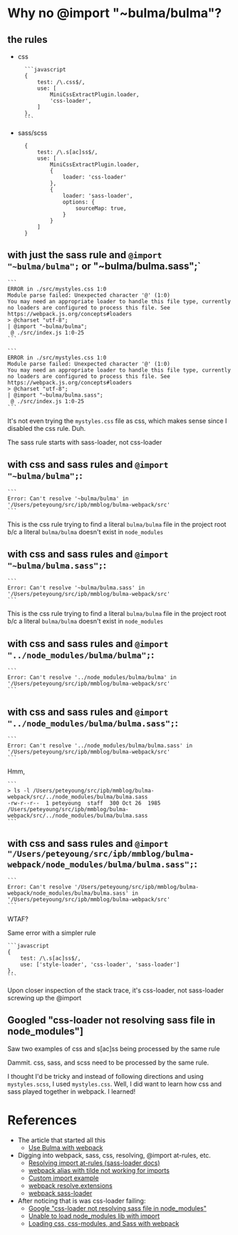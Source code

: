 # Why no @import "~bulma/bulma"?

## the rules

* css

        ```javascript
        {
            test: /\.css$/,
            use: [
                MiniCssExtractPlugin.loader,
                'css-loader',
            ]
        },
        ```

* sass/scss

        {
            test: /\.s[ac]ss$/,
            use: [
                MiniCssExtractPlugin.loader,
                {
                    loader: 'css-loader'
                },
                {
                    loader: 'sass-loader',
                    options: {
                        sourceMap: true,
                    }
                }
            ]
        }


## with just the sass rule and `@import "~bulma/bulma";` or "~bulma/bulma.sass";`

    ```
    ERROR in ./src/mystyles.css 1:0
    Module parse failed: Unexpected character '@' (1:0)
    You may need an appropriate loader to handle this file type, currently no loaders are configured to process this file. See https://webpack.js.org/concepts#loaders
    > @charset "utf-8";
    | @import "~bulma/bulma";
     @ ./src/index.js 1:0-25
    ```

    ```
    ERROR in ./src/mystyles.css 1:0
    Module parse failed: Unexpected character '@' (1:0)
    You may need an appropriate loader to handle this file type, currently no loaders are configured to process this file. See https://webpack.js.org/concepts#loaders
    > @charset "utf-8";
    | @import "~bulma/bulma.sass";
     @ ./src/index.js 1:0-25
    ```

It's not even trying the `mystyles.css` file as css, which makes sense since I disabled the css rule. Duh.

The sass rule starts with sass-loader, not css-loader
    
    
## with css and sass rules and `@import "~bulma/bulma";`:

    ```
    Error: Can't resolve '~bulma/bulma' in '/Users/peteyoung/src/ipb/mmblog/bulma-webpack/src'
    ```
    
This is the css rule trying to find a literal `bulma/bulma` file in the project root b/c a literal  `bulma/bulma` doesn't exist in `node_modules`


## with css and sass rules and `@import "~bulma/bulma.sass";`:

    ```
    Error: Can't resolve '~bulma/bulma.sass' in '/Users/peteyoung/src/ipb/mmblog/bulma-webpack/src'
    ```
    
This is the css rule trying to find a literal `bulma/bulma` file in the project root b/c a literal  `bulma/bulma` doesn't exist in `node_modules`


## with css and sass rules and `@import "../node_modules/bulma/bulma";`:

    ```
    Error: Can't resolve '../node_modules/bulma/bulma' in '/Users/peteyoung/src/ipb/mmblog/bulma-webpack/src'
    ```
    

## with css and sass rules and `@import "../node_modules/bulma/bulma.sass";`:

    ```
    Error: Can't resolve '../node_modules/bulma/bulma.sass' in '/Users/peteyoung/src/ipb/mmblog/bulma-webpack/src'
    ```
    
Hmm,

    ```
    > ls -l /Users/peteyoung/src/ipb/mmblog/bulma-webpack/src/../node_modules/bulma/bulma.sass
    -rw-r--r--  1 peteyoung  staff  300 Oct 26  1985 /Users/peteyoung/src/ipb/mmblog/bulma-webpack/src/../node_modules/bulma/bulma.sass
    ```


## with css and sass rules and `@import "/Users/peteyoung/src/ipb/mmblog/bulma-webpack/node_modules/bulma/bulma.sass";`:


    ```
    Error: Can't resolve '/Users/peteyoung/src/ipb/mmblog/bulma-webpack/node_modules/bulma/bulma.sass' in '/Users/peteyoung/src/ipb/mmblog/bulma-webpack/src'
    ```

WTAF?

Same error with a simpler rule


    ```javascript
    {
        test: /\.s[ac]ss$/,
        use: ['style-loader', 'css-loader', 'sass-loader']
    },
    ```

Upon closer inspection of the stack trace, it's css-loader, not sass-loader screwing up the @import


## Googled "css-loader not resolving sass file in node_modules"]

Saw two examples of css and s[ac]ss being processed by the same rule


Dammit. css, sass, and scss need to be processed by the same rule.


I thought I'd be tricky and instead of following directions and using `mystyles.scss`, I used `mystyles.css`.
Well, I did want to learn how css and sass played together in webpack. I learned!



# References

* The article that started all this
    * [Use Bulma with webpack](https://bulma.io/documentation/customize/with-webpack/)
* Digging into webpack, sass, css, resolving, @import at-rules, etc.
    * [Resolving import at-rules (sass-loader docs)](https://github.com/webpack-contrib/sass-loader#resolving-import-at-rules)
    * [webpack alias with tilde not working for imports](https://github.com/webpack-contrib/sass-loader/issues/566)
    * [Custom import example](https://stackoverflow.com/a/37118406)
    * [webpack resolve.extensions](https://webpack.js.org/configuration/resolve/#resolveextensions)
    * [webpack sass-loader](https://webpack.js.org/loaders/sass-loader/)
* After noticing that is was css-loader failing:
    * [Google "css-loader not resolving sass file in node_modules"](https://www.google.com/search?client=firefox-b-1-d&q=css-loader+not+resolving+sass+file+in+node_modules)
    * [Unable to load node_modules lib with import](https://github.com/yibn2008/fast-sass-loader/issues/40)
    * [Loading css, css-modules, and Sass with webpack](https://adamrackis.dev/css-modules/)

